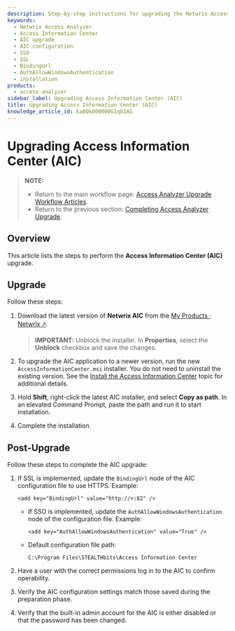 ```yaml
---
description: Step-by-step instructions for upgrading the Netwrix Access Information Center (AIC), including installation, SSL and SSO configuration, and post-upgrade validation.
keywords:
  - Netwrix Access Analyzer
  - Access Information Center
  - AIC upgrade
  - AIC configuration
  - SSO
  - SSL
  - BindingUrl
  - AuthAllowWindowsAuthentication
  - installation
products:
  - access-analyzer
sidebar_label: Upgrading Access Information Center (AIC)
title: Upgrading Access Information Center (AIC)
knowledge_article_id: ka0Qk000000GIqbIAG
---
```


# Upgrading Access Information Center (AIC)

> **NOTE:**
> - Return to the main workflow page: [Access Analyzer Upgrade Workflow Articles](/docs/kb/accessanalyzer/access-analyzer-upgrade-workflow.md).
> - Return to the previous section: [Completing Access Analyzer Upgrade](/docs/kb/accessanalyzer/access-analyzer-upgrade-workflow-post-upgrade.md).

## Overview

This article lists the steps to perform the **Access Information Center (AIC)** upgrade.

## Upgrade

Follow these steps:

1. Download the latest version of **Netwrix AIC** from the [My Products ⸱ Netwrix 🡥](https://www.netwrix.com/my_products_int.html).

   > **IMPORTANT:** Unblock the installer. In **Properties**, select the **Unblock** checkbox and save the changes.

2. To upgrade the AIC application to a newer version, run the new `AccessInformationCenter.msi` installer. You do not need to uninstall the existing version.
   See the [Install the Access Information Center](https://docs.netwrix.com/docs/accessinformationcenter/12_0/installation/install) topic for additional details.

3. Hold **Shift**, right-click the latest AIC installer, and select **Copy as path**. In an elevated Command Prompt, paste the path and run it to start installation.
4. Complete the installation.

## Post-Upgrade

Follow these steps to complete the AIC upgrade:

1. If SSL is implemented, update the `BindingUrl` node of the AIC configuration file to use HTTPS. Example:

   ```registry
   <add key="BindingUrl" value="http://+:82" />
   ```

   - If SSO is implemented, update the `AuthAllowWindowsAuthentication` node of the configuration file. Example:

     ```registry
     <add key="AuthAllowWindowsAuthentication" value="True" />
     ```

   - Default configuration file path:

     ```registry
     C:\Program Files\STEALTHbits\Access Information Center
     ```

2. Have a user with the correct permissions log in to the AIC to confirm operability.
3. Verify the AIC configuration settings match those saved during the preparation phase.
4. Verify that the built-in admin account for the AIC is either disabled or that the password has been changed.
